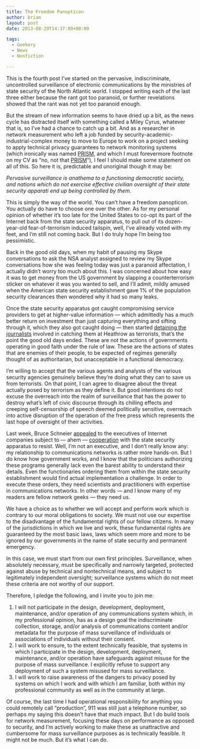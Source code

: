 ```yaml
---
title: The Freedom Panopticon
author: brian
layout: post
date: 2013-08-29T14:37:09+00:00

tags:
  - Geekery
  - News
  - Nonfiction

---
```

This is the fourth post I&#8217;ve started on the pervasive, indiscriminate, uncontrolled surveillance of electronic communications by the ministries of state security of the North Atlantic world. I stopped writing each of the last three either because the rant got too paranoid, or further revelations showed that the rant was not yet too paranoid enough.

But the stream of new information seems to have dried up a bit, as the news cycle has distracted itself with something called a Miley Cyrus, whatever that is, so I&#8217;ve had a chance to catch up a bit. And as a researcher in network measurement who left a job funded by security-academic-industrial-complex money to move to Europe to work on a project seeking to apply technical privacy guarantees to network monitoring systems (which ironically was named [PRISM][1], and which I must forevermore footnote on my CV as &#8220;no, not that [PRISM][2]&#8220;), I feel I should make some statement on all of this. So here it is, predictable and unoriginal though it may be:

_Pervasive surveillance is anathema to a functioning democratic society, and nations which do not exercise effective civilian oversight of their state security apparati end up being controlled by them._

<!--more-->This is simply the way of the world. You can&#8217;t have a freedom panopticon. You actually do have to choose one over the other. As for my personal opinion of whether it&#8217;s too late for the United States to co-opt its part of the Internet back from the state security apparatus, to pull out of its dozen-year-old fear-of-terrorism induced tailspin, well, I&#8217;ve already voted with my feet, and I&#8217;m still not coming back. But I do truly hope I&#8217;m being too pessimistic.

Back in the good old days, when my habit of pausing my Skype conversations to ask the NSA analyst assigned to review my Skype conversations how she was feeling today was just a paranoid affectation, I actually didn&#8217;t worry too much about this. I was concerned about how easy it was to get money from the US government by slapping a counterterrorism sticker on whatever it was you wanted to sell, and I&#8217;ll admit, mildly amused when the American state security establishment gave 1% of the population security clearances then wondered why it had so many leaks.

Once the state security apparatus got caught compromising service providers to get at higher-value information — which admittedly has a much better return on investment than just capturing everything and sifting through it, which they also got caught doing — then started [detaining the journalists][3] involved in catching them at Heathrow as terrorists, that&#8217;s the point the good old days ended. These are not the actions of governments operating in good faith under the rule of law. These are the actions of states that are enemies of their people, to be expected of regimes generally thought of as authoritarian, but unacceptable in a functional democracy.

I&#8217;m willing to accept that the various agents and analysts of the various security agencies genuinely believe they&#8217;re doing what they can to save us from terrorists. On that point, I can agree to disagree about the threat actually posed by terrorism as they define it. But good intentions do not excuse the overreach into the realm of surveillance that has the power to destroy what&#8217;s left of civic discourse through its chilling effects and creeping self-censorship of speech deemed politically sensitive, overreach into active disruption of the operation of the free press which represents the last hope of oversight of their activities.

Last week, Bruce Schneier [appealed][4] to the executives of Internet companies subject to — ahem — [cooperation][5] with the state security apparatus to resist. Well, I&#8217;m not an executive, and I don&#8217;t really know any: my relationship to communications networks is rather more hands-on. But I do know how government works, and I know that the politicians authorizing these programs generally lack even the barest ability to understand their details. Even the functionaries ordering them from within the state security establishment would find actual implementation a challenge. In order to execute these orders, they need scientists and practitioners with expertise in communications networks. In other words — and I know many of my readers are fellow network geeks — they need us.

We have a choice as to whether we will accept and perform work which is contrary to our moral obligations to society. We must not use our expertise to the disadvantage of the fundamental rights of our fellow citizens. In many of the jurisdictions in which we live and work, these fundamental rights are guaranteed by the most basic laws, laws which seem more and more to be ignored by our governments in the name of state security and permanent emergency.

In this case, we must start from our own first principles. Surveillance, when absolutely necessary, must be specifically and narrowly targeted, protected against abuse by technical and nontechnical means, and subject to legitimately independent oversight; surveillance systems which do not meet these criteria are not worthy of our support.

Therefore, I pledge the following, and I invite you to join me:

  1. I will not participate in the design, development, deployment, maintenance, and/or operation of any communications system which, in my professional opinion, has as a design goal the indiscriminate collection, storage, and/or analysis of communications content and/or metadata for the purpose of mass surveillance of individuals or associations of individuals without their consent.
  2. I will work to ensure, to the extent technically feasible, that systems in which I participate in the design, development, deployment, maintenance, and/or operation have safeguards against misuse for the purpose of mass surveillance. I explicitly refuse to support any deployment of such a system misused for mass surveillance.
  3. I will work to raise awareness of the dangers to privacy posed by systems on which I work and with which I am familiar, both within my professional community as well as in the community at large.

Of course, the last time I had operational responsibility for anything you could remotely call &#8220;production&#8221;, 911 was still just a telephone number, so perhaps my saying this doesn&#8217;t have that much impact. But I do build tools for network measurement, focusing these days on performance as opposed to security, and I&#8217;m actively working to make these as unattractive and cumbersome for mass surveillance purposes as is technically feasible. It might not be much. But it&#8217;s what I can do.

 [1]: http://www.fp7-prism.eu
 [2]: http://en.wikipedia.org/wiki/PRISM_(surveillance_program)
 [3]: http://www.theatlantic.com/international/archive/2013/08/the-real-terrifying-reason-why-british-authorities-detained-david-miranda/278952/
 [4]: http://www.theatlantic.com/technology/archive/2013/08/the-nsa-is-commandeering-the-internet/278572/
 [5]: http://en.wikipedia.org/wiki/Joseph_Nacchio